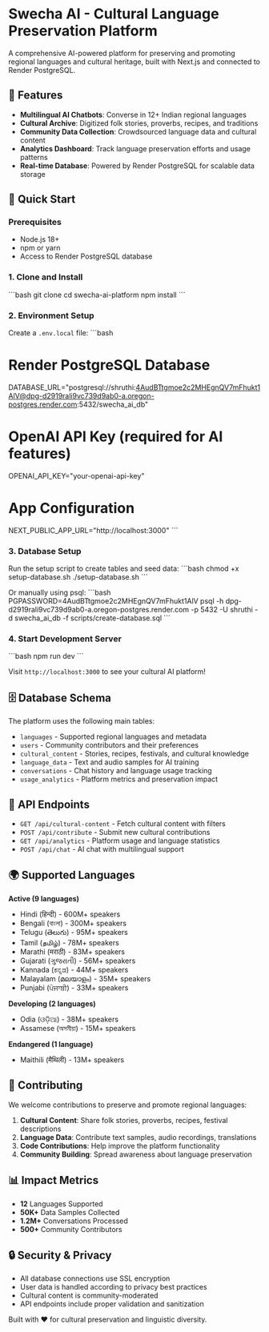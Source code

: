 # Swecha AI - Cultural Language Preservation Platform
A comprehensive AI-powered platform for preserving and promoting regional languages and cultural heritage, built with Next.js and connected to Render PostgreSQL.

## 🌟 Features

- **Multilingual AI Chatbots**: Converse in 12+ Indian regional languages
- **Cultural Archive**: Digitized folk stories, proverbs, recipes, and traditions
- **Community Data Collection**: Crowdsourced language data and cultural content
- **Analytics Dashboard**: Track language preservation efforts and usage patterns
- **Real-time Database**: Powered by Render PostgreSQL for scalable data storage

## 🚀 Quick Start
### Prerequisites
- Node.js 18+
- npm or yarn
- Access to Render PostgreSQL database

### 1. Clone and Install
\`\`\`bash
git clone <your-repo>
cd swecha-ai-platform
npm install
\`\`\`

### 2. Environment Setup
Create a `.env.local` file:
\`\`\`bash
# Render PostgreSQL Database
DATABASE_URL="postgresql://shruthi:4AudBTtgmoe2c2MHEgnQV7mFhukt1AlV@dpg-d2919rali9vc739d9ab0-a.oregon-postgres.render.com:5432/swecha_ai_db"

# OpenAI API Key (required for AI features)
OPENAI_API_KEY="your-openai-api-key"

# App Configuration
NEXT_PUBLIC_APP_URL="http://localhost:3000"
\`\`\`

### 3. Database Setup
Run the setup script to create tables and seed data:
\`\`\`bash
chmod +x setup-database.sh
./setup-database.sh
\`\`\`

Or manually using psql:
\`\`\`bash
PGPASSWORD=4AudBTtgmoe2c2MHEgnQV7mFhukt1AlV psql -h dpg-d2919rali9vc739d9ab0-a.oregon-postgres.render.com -p 5432 -U shruthi -d swecha_ai_db -f scripts/create-database.sql
\`\`\`

### 4. Start Development Server
\`\`\`bash
npm run dev
\`\`\`

Visit `http://localhost:3000` to see your cultural AI platform!

## 🗄️ Database Schema

The platform uses the following main tables:
- `languages` - Supported regional languages and metadata
- `users` - Community contributors and their preferences  
- `cultural_content` - Stories, recipes, festivals, and cultural knowledge
- `language_data` - Text and audio samples for AI training
- `conversations` - Chat history and language usage tracking
- `usage_analytics` - Platform metrics and preservation impact

## 🔧 API Endpoints

- `GET /api/cultural-content` - Fetch cultural content with filters
- `POST /api/contribute` - Submit new cultural contributions
- `GET /api/analytics` - Platform usage and language statistics
- `POST /api/chat` - AI chat with multilingual support

## 🌍 Supported Languages

**Active (9 languages)**
- Hindi (हिन्दी) - 600M+ speakers
- Bengali (বাংলা) - 300M+ speakers  
- Telugu (తెలుగు) - 95M+ speakers
- Tamil (தமிழ்) - 78M+ speakers
- Marathi (मराठी) - 83M+ speakers
- Gujarati (ગુજરાતી) - 56M+ speakers
- Kannada (ಕನ್ನಡ) - 44M+ speakers
- Malayalam (മലയാളം) - 35M+ speakers
- Punjabi (ਪੰਜਾਬੀ) - 33M+ speakers

**Developing (2 languages)**
- Odia (ଓଡ଼ିଆ) - 38M+ speakers
- Assamese (অসমীয়া) - 15M+ speakers

**Endangered (1 language)**
- Maithili (मैथिली) - 13M+ speakers

## 🤝 Contributing

We welcome contributions to preserve and promote regional languages:

1. **Cultural Content**: Share folk stories, proverbs, recipes, festival descriptions
2. **Language Data**: Contribute text samples, audio recordings, translations
3. **Code Contributions**: Help improve the platform functionality
4. **Community Building**: Spread awareness about language preservation

## 📊 Impact Metrics

- **12** Languages Supported
- **50K+** Data Samples Collected  
- **1.2M+** Conversations Processed
- **500+** Community Contributors

## 🔒 Security & Privacy

- All database connections use SSL encryption
- User data is handled according to privacy best practices
- Cultural content is community-moderated
- API endpoints include proper validation and sanitization

Built with ❤️ for cultural preservation and linguistic diversity.

